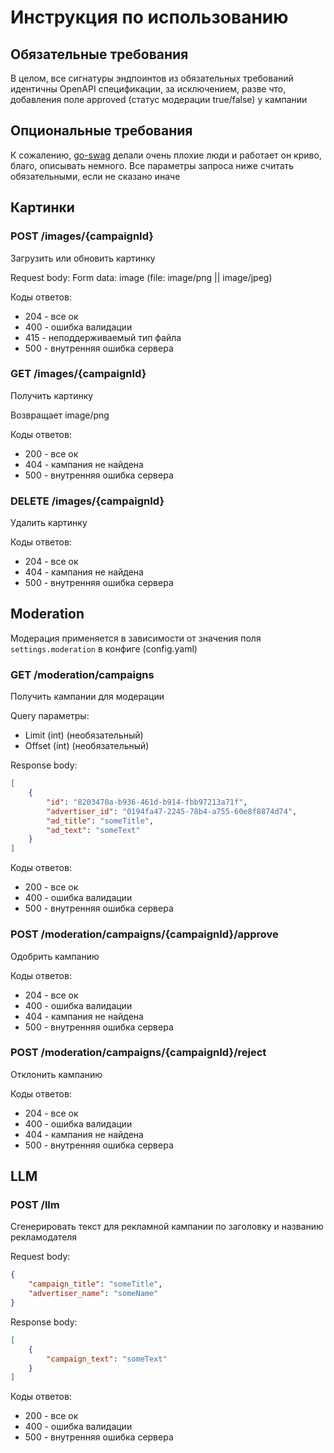 # Инструкция по использованию

## Обязательные требования

В целом, все сигнатуры эндпоинтов из обязательных требований идентичны OpenAPI спецификации, за исключением, разве что, добавления поле approved (статус модерации true/false) у кампании

## Опциональные требования

К сожалению, [go-swag](https://github.com/swaggo/swag) делали очень плохие люди и работает он криво, благо, описывать немного. Все параметры запроса ниже считать обязательными, если не сказано иначе

## Картинки

### POST /images/{campaignId}

Загрузить или обновить картинку

Request body:
Form data: image (file: image/png || image/jpeg)

Коды ответов:

* 204 - все ок
* 400 - ошибка валидации
* 415 - неподдерживаемый тип файла
* 500 - внутренняя ошибка сервера

### GET /images/{campaignId}

Получить картинку

Возвращает image/png

Коды ответов:

* 200 - все ок
* 404 - кампания не найдена
* 500 - внутренняя ошибка сервера

### DELETE /images/{campaignId}

Удалить картинку

Коды ответов:

* 204 - все ок
* 404 - кампания не найдена
* 500 - внутренняя ошибка сервера

## Moderation

Модерация применяется в зависимости от значения поля `settings.moderation` в конфиге (config.yaml)

### GET /moderation/campaigns

Получить кампании для модерации

Query параметры:

* Limit (int) (необязательный)
* Offset (int) (необязательный)

Response body:

```json
[
    {
        "id": "8203470a-b936-461d-b914-fbb97213a71f",
        "advertiser_id": "0194fa47-2245-78b4-a755-60e8f8874d74",
        "ad_title": "someTitle",
        "ad_text": "someText"
    }
]
```

Коды ответов:

* 200 - все ок
* 400 - ошибка валидации
* 500 - внутренняя ошибка сервера

### POST /moderation/campaigns/{campaignId}/approve

Одобрить кампанию

Коды ответов:

* 204 - все ок
* 400 - ошибка валидации
* 404 - кампания не найдена
* 500 - внутренняя ошибка сервера

### POST /moderation/campaigns/{campaignId}/reject

Отклонить кампанию

Коды ответов:

* 204 - все ок
* 400 - ошибка валидации
* 404 - кампания не найдена
* 500 - внутренняя ошибка сервера

## LLM

### POST /llm

Сгенерировать текст для рекламной кампании по заголовку и названию рекламодателя

Request body:

```json
{
    "campaign_title": "someTitle",
    "advertiser_name": "someName"
}
```

Response body:

```json
[
    {
        "campaign_text": "someText"
    }
]
```

Коды ответов:

* 200 - все ок
* 400 - ошибка валидации
* 500 - внутренняя ошибка сервера